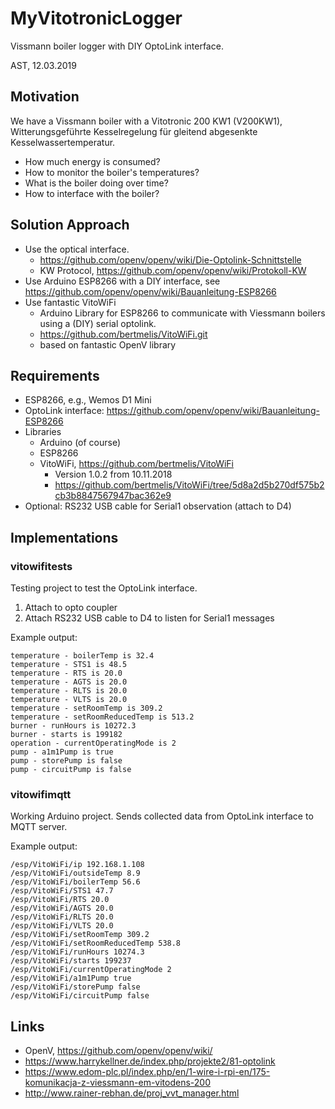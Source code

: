 

MyVitotronicLogger
==================
Vissmann boiler logger with DIY OptoLink interface.  

AST, 12.03.2019


Motivation
----------
We have a Vissmann boiler with a Vitotronic 200 KW1 (V200KW1), Witterungsgeführte Kesselregelung für gleitend abgesenkte Kesselwassertemperatur.
* How much energy is consumed? 
* How to monitor the boiler's temperatures?
* What is the boiler doing over time? 
* How to interface with the boiler?


Solution Approach
-----------------
* Use the optical interface.
	* https://github.com/openv/openv/wiki/Die-Optolink-Schnittstelle
	* KW Protocol, https://github.com/openv/openv/wiki/Protokoll-KW
* Use Arduino ESP8266 with a DIY interface, see https://github.com/openv/openv/wiki/Bauanleitung-ESP8266
* Use fantastic VitoWiFi
	* Arduino Library for ESP8266 to communicate with Viessmann boilers using a (DIY) serial optolink.
	* https://github.com/bertmelis/VitoWiFi.git
	* based on fantastic OpenV library



Requirements
------------
* ESP8266, e.g., Wemos D1 Mini
* OptoLink interface: https://github.com/openv/openv/wiki/Bauanleitung-ESP8266
* Libraries
	* Arduino (of course)
	* ESP8266
	* VitoWiFi, https://github.com/bertmelis/VitoWiFi
		* Version 1.0.2 from 10.11.2018
		* https://github.com/bertmelis/VitoWiFi/tree/5d8a2d5b270df575b2cb3b8847567947bac362e9
* Optional: RS232 USB cable for Serial1 observation (attach to D4)



Implementations
---------------

### vitowifitests
Testing project to test the OptoLink interface.
1. Attach to opto coupler 
2. Attach RS232 USB cable to D4 to listen for Serial1 messages

Example output:
```
temperature - boilerTemp is 32.4
temperature - STS1 is 48.5
temperature - RTS is 20.0
temperature - AGTS is 20.0
temperature - RLTS is 20.0
temperature - VLTS is 20.0
temperature - setRoomTemp is 309.2
temperature - setRoomReducedTemp is 513.2
burner - runHours is 10272.3
burner - starts is 199182
operation - currentOperatingMode is 2
pump - a1m1Pump is true
pump - storePump is false
pump - circuitPump is false
```


### vitowifimqtt
Working Arduino project.
Sends collected data from OptoLink interface to MQTT server.  

Example output:
```
/esp/VitoWiFi/ip 192.168.1.108
/esp/VitoWiFi/outsideTemp 8.9
/esp/VitoWiFi/boilerTemp 56.6
/esp/VitoWiFi/STS1 47.7
/esp/VitoWiFi/RTS 20.0
/esp/VitoWiFi/AGTS 20.0
/esp/VitoWiFi/RLTS 20.0
/esp/VitoWiFi/VLTS 20.0
/esp/VitoWiFi/setRoomTemp 309.2
/esp/VitoWiFi/setRoomReducedTemp 538.8
/esp/VitoWiFi/runHours 10274.3
/esp/VitoWiFi/starts 199237
/esp/VitoWiFi/currentOperatingMode 2
/esp/VitoWiFi/a1m1Pump true
/esp/VitoWiFi/storePump false
/esp/VitoWiFi/circuitPump false
```




Links
-----
* OpenV, https://github.com/openv/openv/wiki/
* https://www.harrykellner.de/index.php/projekte2/81-optolink
* https://www.edom-plc.pl/index.php/en/1-wire-i-rpi-en/175-komunikacja-z-viessmann-em-vitodens-200
* http://www.rainer-rebhan.de/proj_vvt_manager.html

